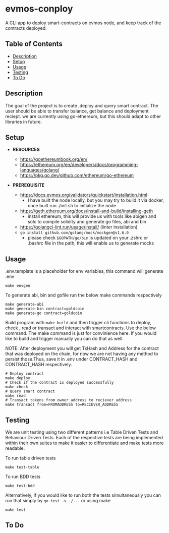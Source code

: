 # evmos-conploy
A CLI app to deploy smart-contracts on evmos node, and keep track of the contracts deployed.

## Table of Contents
* [Description](#description)
* [Setup](#setup)
* [Usage](#usage)
* [Testing](#testing)
* [To Do](#todo)

## Description

The goal of the project is to create ,deploy and query smart contract. The user should be able to transfer balance, get balance and deployment reciept.
we are currently using go-ethereum, but this should adapt to other libraries in future.

## Setup

- **RESOURCES**
    * https://goethereumbook.org/en/
    * https://ethereum.org/en/developers/docs/programming-languages/golang/
    * https://pkg.go.dev/github.com/ethereum/go-ethereum

- **PREREQUISITE**
    * https://docs.evmos.org/validators/quickstart/installation.html
        - I have built the node locally, but you may try to build it via docker, once built run ./init.sh to initialize the node
    * https://geth.ethereum.org/docs/install-and-build/installing-geth
        - install ethereum, this will provide us with tools like abigen and solc to compile solidity and generate go files, abi and bin
    * https://golangci-lint.run/usage/install/ (linter installation)
    * `go install github.com/golang/mock/mockgen@v1.6.0`
        - please check `$GOPATH/go/bin` is updated on your .zshrc or .bashrc file in the path, this will enable us to generate mocks
## Usage
.env.template is a placeholder for env variables, this command will generate .env
```
make envgen
```

To generate abi, bin and gofile run the below make commands respectively
```
make generate-abi
make generate-bin contract=goldcoin
make generate-go contract=goldcoin
```

Build program with `make build` and then trigger cli functions to deploy, check , read or transact and interact
with smartcontracts. Use the below command. The make command is just for
convinience here. If you would like to build and trigger manually you can
do that as well.

NOTE: After deployment you will get TxHash and Address for the contract that was deployed on the chain, for now we are not
having any method to persist those.Thus, save it in .env under CONTRACT_HASH and CONTRACT_HASH respectively.

```
# Deploy contract
make deploy
# Check if the contract is deployed successfully
make check
# Query smart contract
make read
# Transact tokens from owner_address to reciever_address
make transact from=FROMADDRESS to=RECIEVER_ADDRESS
```

## Testing

We are unit testing using two different patterns i.e Table Driven Tests and Behaviour Driven Tests.
Each of the respective tests are being implemented within their own suites to make it easier to
differentiate and make tests more readable.

To run table driven tests
```
make test-table
```

To run BDD tests
```
make test-bdd
```

Alternatively, if you would like to run both the tests simultaneously you can run that simply
by `go test -v ./...` or using make
```
make test
```

## To Do

